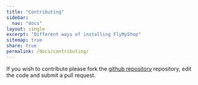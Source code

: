 ```yaml
---
title: "Contributing"
sidebar:
  nav: "docs"
layout: single
excerpt: "Different ways of installing FlyMyShop"
sitemap: true
share: true
permalink: /docs/contributing/
---
```


If you wish to contribute please fork the  [github repository](https://github.com/aasisvinayak/flymyshop) repository, edit the code and submit a pull request.

